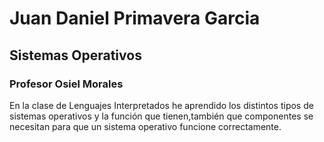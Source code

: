 # Juan Daniel Primavera Garcia

## Sistemas Operativos
### Profesor Osiel Morales


En la clase de Lenguajes Interpretados he aprendido los distintos tipos de sistemas operativos y la función que tienen,también que componentes se necesitan para que un sistema operativo funcione correctamente.
